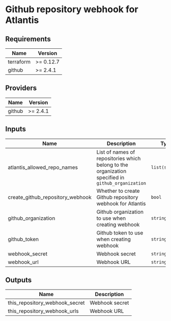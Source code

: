 # Github repository webhook for Atlantis

<!-- BEGINNING OF PRE-COMMIT-TERRAFORM DOCS HOOK -->
## Requirements

| Name | Version |
|------|---------|
| terraform | >= 0.12.7 |
| github | >= 2.4.1 |

## Providers

| Name | Version |
|------|---------|
| github | >= 2.4.1 |

## Inputs

| Name | Description | Type | Default | Required |
|------|-------------|------|---------|:--------:|
| atlantis\_allowed\_repo\_names | List of names of repositories which belong to the organization specified in `github_organization` | `list(string)` | n/a | yes |
| create\_github\_repository\_webhook | Whether to create Github repository webhook for Atlantis | `bool` | `true` | no |
| github\_organization | Github organization to use when creating webhook | `string` | `""` | no |
| github\_token | Github token to use when creating webhook | `string` | `""` | no |
| webhook\_secret | Webhook secret | `string` | `""` | no |
| webhook\_url | Webhook URL | `string` | `""` | no |

## Outputs

| Name | Description |
|------|-------------|
| this\_repository\_webhook\_secret | Webhook secret |
| this\_repository\_webhook\_urls | Webhook URL |

<!-- END OF PRE-COMMIT-TERRAFORM DOCS HOOK -->
